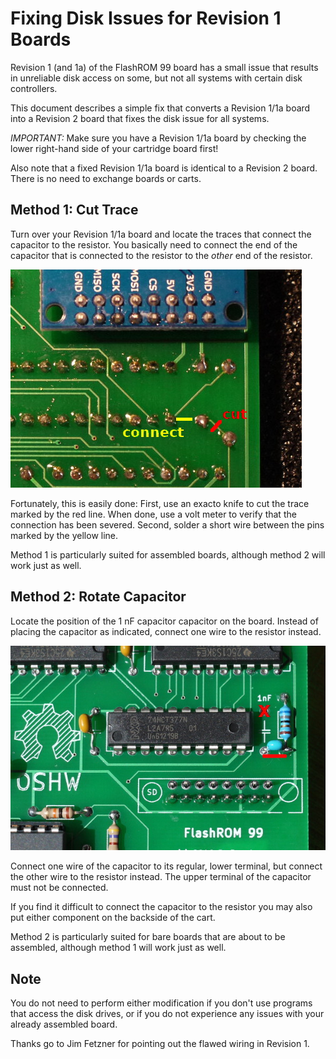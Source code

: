 Fixing Disk Issues for Revision 1 Boards
========================================


Revision 1 (and 1a) of the FlashROM 99 board has a small issue that results
in unreliable disk access on some, but not all systems with certain disk
controllers.

This document describes a simple fix that converts a Revision 1/1a board
into a Revision 2 board that fixes the disk issue for all systems.

*IMPORTANT:* Make sure you have a Revision 1/1a board by checking the lower
right-hand side of your cartridge board first!

Also note that a fixed Revision 1/1a board is identical to a Revision 2
board.  There is no need to exchange boards or carts.


Method 1: Cut Trace
-------------------

Turn over your Revision 1/1a board and locate the traces that connect the
capacitor to the resistor.  You basically need to connect the end of the
capacitor that is connected to the resistor to the *other* end of the
resistor.

![Trace Fix](r1diskfix1.jpg)

Fortunately, this is easily done: First, use an exacto knife to cut the
trace marked by the red line.  When done, use a volt meter to verify that
the connection has been severed.  Second, solder a short wire between the
pins marked by the yellow line.

Method 1 is particularly suited for assembled boards, although method 2 will
work just as well.


Method 2: Rotate Capacitor
--------------------------

Locate the position of the 1 nF capacitor capacitor on the board.  Instead
of placing the capacitor as indicated, connect one wire to the resistor
instead.

![Placement Fix](r1diskfix2.jpg)

Connect one wire of the capacitor to its regular, lower terminal, but
connect the other wire to the resistor instead.  The upper terminal of the
capacitor must not be connected.

If you find it difficult to connect the capacitor to the resistor you may
also put either component on the backside of the cart.

Method 2 is particularly suited for bare boards that are about to be
assembled, although method 1 will work just as well.


Note
----

You do not need to perform either modification if you don't use programs
that access the disk drives, or if you do not experience any issues with
your already assembled board.

Thanks go to Jim Fetzner for pointing out the flawed wiring in Revision 1.
